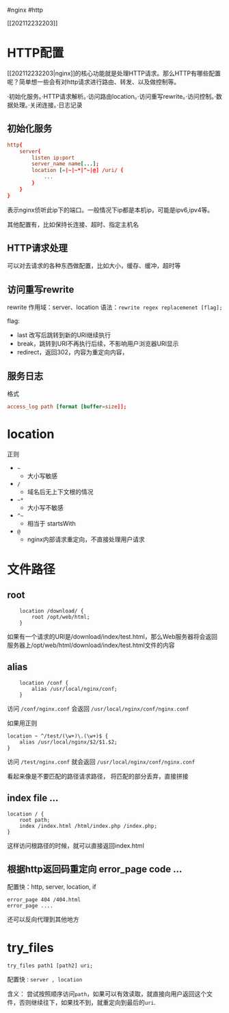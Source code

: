 #nginx #http

[[202112232203]]
# HTTP配置
[[202112232203|nginx]]的核心功能就是处理HTTP请求。那么HTTP有哪些配置呢？简单想一些会有对http请求进行路由、转发、以及做控制等。

·初始化服务。·HTTP请求解析。·访问路由location。·访问重写rewrite。·访问控制。·数据处理。·关闭连接。·日志记录

## 初始化服务

```nginx.conf
http{
	server{
		listen ip:port
		server_name name[...];
		location [=|~|~*|^~|@] /uri/ {
			...
		}
	}
}
```
表示nginx侦听此ip下的端口。一般情况下ip都是本机ip，可能是ipv6,ipv4等。

其他配置有，比如保持长连接、超时、指定主机名


## HTTP请求处理
可以对去请求的各种东西做配置，比如大小，缓存、缓冲，超时等



## 访问重写rewrite

rewrite
作用域：server、location
语法：`rewrite regex replacemenet [flag];`

flag:
- last 改写后跳转到新的URI继续执行
- break，跳转到URI不再执行后续，不影响用户浏览器URI显示
- redirect，返回302，内容为重定向内容，



## 服务日志
格式
```nginx.conf
access_log path [format [buffer=size]];
```



# location

正则
- `~`
	- 大小写敏感
-  `/`
	- 域名后无上下文根的情况
- `~*`
	- 大小写不敏感
- `^~`
	- 相当于 startsWith
- `@`
	- nginx内部请求重定向，不直接处理用户请求




# 文件路径


## root 

```nginx
	location /download/ {
		root /opt/web/html;
	}
```
如果有一个请求的URI是/download/index/test.html，那么Web服务器将会返回服务器上/opt/web/html/download/index/test.html文件的内容



## alias

```nginx
	location /conf {
		alias /usr/local/nginx/conf;
	}
```

访问 `/conf/nginx.conf`
会返回 `/usr/local/nginx/conf/nginx.conf`

如果用正则

```nginx
location ~ ^/test/(\w+)\.(\w+)$ {
	alias /usr/local/nginx/$2/$1.$2;
}
```

访问  `/test/nginx.conf`
就会返回 `/usr/local/nginx/conf/nginx.conf`

看起来像是不要匹配的路径请求路径， 将匹配的部分丢弃，直接拼接


## index file ...

```nginx
location / {
	root path;
	index /index.html /html/index.php /index.php;
}
```

这样访问根路径的时候，就可以直接返回index.html



## 根据http返回码重定向 error_page code ...

配置快：http, server, location, if

```nginx
error_page 404 /404.html
error_page ....
```

还可以反向代理到其他地方



# try_files
`try_files path1 [path2] uri;`

配置快 : `server , location`


含义：
尝试按照顺序访问`path`，如果可以有效读取，就直接向用户返回这个文件，否则继续往下，如果找不到，就重定向到最后的`uri`.

